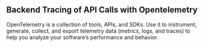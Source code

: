 ## Backend Tracing of API Calls with Opentelemetry
OpenTelemetry is a collection of tools, APIs, and SDKs. Use it to instrument, generate, 
collect, and export telemetry data (metrics, logs, and traces) to help you analyze your 
software’s performance and behavior.